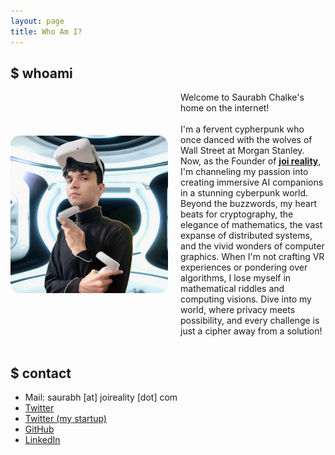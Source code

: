 ```yaml
---
layout: page
title: Who Am I?
---
```


## $ whoami

<div class="about-me-content" style="display: flex; align-items: center;">
    <img src="/assets/images/about-me/profile-picture.png" alt="Saurabh Chalke's Image" style="max-width: 50%; margin-right: 20px; border-radius: 15px;">
    <div>
        Welcome to Saurabh Chalke's home on the internet!<br /><br />I'm a fervent cypherpunk who once danced with the wolves of Wall Street at Morgan Stanley. Now, as the Founder of <a href="https://joireality.com/" target="_blank"><strong>joi reality</strong></a>, I'm channeling my passion into creating immersive AI companions in a stunning cyberpunk world. Beyond the buzzwords, my heart beats for cryptography, the elegance of mathematics, the vast expanse of distributed systems, and the vivid wonders of computer graphics. When I'm not crafting VR experiences or pondering over algorithms, I lose myself in mathematical riddles and computing visions. Dive into my world, where privacy meets possibility, and every challenge is just a cipher away from a solution!
    </div>
</div>

<br />

## $ contact
- Mail: saurabh [at] joireality [dot] com
- [Twitter](https://twitter.com/saurabhchalke)
- [Twitter (my startup)](https://twitter.com/joireality)
- [GitHub](https://github.com/saurabhchalke)
- [LinkedIn](https://www.linkedin.com/in/saurabhchalke/)
